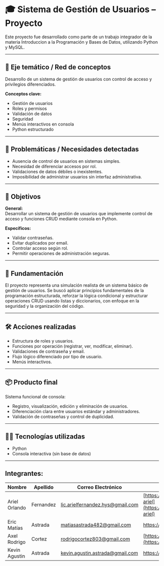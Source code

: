 # 🎓 Sistema de Gestión de Usuarios – Proyecto

Este proyecto fue desarrollado como parte de un trabajo integrador de la materia Introduccion a la Programación y Bases de Datos, utilizando Python y MySQL.

---

## 🧠 Eje temático / Red de conceptos

Desarrollo de un sistema de gestión de usuarios con control de acceso y privilegios diferenciados.

**Conceptos clave:**
- Gestión de usuarios
- Roles y permisos
- Validación de datos
- Seguridad
- Menús interactivos en consola
- Python estructurado

---

## 🚨 Problemáticas / Necesidades detectadas

- Ausencia de control de usuarios en sistemas simples.
- Necesidad de diferenciar accesos por rol.
- Validaciones de datos débiles o inexistentes.
- Imposibilidad de administrar usuarios sin interfaz administrativa.

---

## 🎯 Objetivos

**General:**  
Desarrollar un sistema de gestión de usuarios que implemente control de acceso y funciones CRUD mediante consola en Python.

**Específicos:**
- Validar contraseñas.
- Evitar duplicados por email.
- Controlar acceso según rol.
- Permitir operaciones de administración seguras.

---

## 🧩 Fundamentación

El proyecto representa una simulación realista de un sistema básico de gestión de usuarios. Se buscó aplicar principios fundamentales de la programación estructurada, reforzar la lógica condicional y estructurar operaciones CRUD usando listas y diccionarios, con enfoque en la seguridad y la organización del código.

---

## 🛠️ Acciones realizadas

- Estructura de roles y usuarios.
- Funciones por operación (registrar, ver, modificar, eliminar).
- Validaciones de contraseña y email.
- Flujo lógico diferenciado por tipo de usuario.
- Menús interactivos.

---

## 📦 Producto final

Sistema funcional de consola:
- Registro, visualización, edición y eliminación de usuarios.
- Diferenciación clara entre usuarios estándar y administradores.
- Validación de contraseñas y control de duplicidad.

---

## 👨‍💻 Tecnologías utilizadas

- Python
- Consola interactiva (sin base de datos)

---

## Integrantes:


|         Nombre        |        Apellido                |            Correo Electrónico           |                   Github                  |
|-----------------------|--------------------------------|-----------------------------------------|-------------------------------------------|
|       Ariel Orlando        |        Fernandez          |   lic.arielfernandez.hys@gmail.com             |  [https://github.com/fernandez-ariel](https://github.com/fernandez-ariel) |
|       Eric Matías        |        Astrada          |   matiasastrada482@gmail.com             |  https://github.com/Matias038 |
|       Axel Rodrigo        |        Cortez          |   rodrigocortez803@gmail.com             |  [https://github.com/AxelCortez11](https://github.com/AxelCortez11) |
|       Kevin Agustin       |        Astrada          |   kevin.agustin.astrada@gmail.com             |  https://github.com/KevinAstrada |

